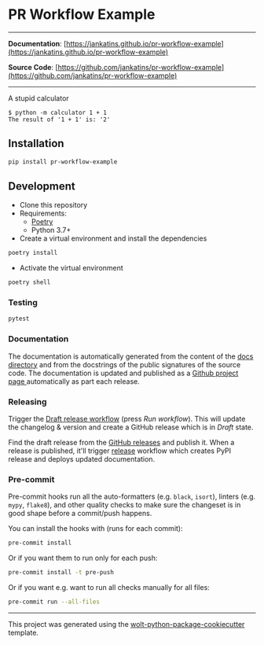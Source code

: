 # PR Workflow Example

---

**Documentation**: [https://jankatins.github.io/pr-workflow-example](https://jankatins.github.io/pr-workflow-example)

**Source Code**: [https://github.com/jankatins/pr-workflow-example](https://github.com/jankatins/pr-workflow-example)

---

A stupid calculator

```shell
$ python -m calculator 1 + 1
The result of '1 + 1' is: '2'
```

## Installation

```sh
pip install pr-workflow-example
```

## Development

* Clone this repository
* Requirements:
    * [Poetry](https://python-poetry.org/)
    * Python 3.7+
* Create a virtual environment and install the dependencies

```sh
poetry install
```

* Activate the virtual environment

```sh
poetry shell
```

### Testing

```sh
pytest
```

### Documentation

The documentation is automatically generated from the content of the [docs directory](./docs) and from the docstrings
of the public signatures of the source code. The documentation is updated and published as a [Github project page
](https://pages.github.com/) automatically as part each release.

### Releasing

Trigger
the [Draft release workflow](https://github.com/jankatins/pr-workflow-example/actions/workflows/draft_release.yml)
(press _Run workflow_). This will update the changelog & version and create a GitHub release which is in _Draft_ state.

Find the draft release from the
[GitHub releases](https://github.com/jankatins/pr-workflow-example/releases) and publish it. When
a release is published, it'll
trigger [release](https://github.com/jankatins/pr-workflow-example/blob/master/.github/workflows/release.yml) workflow
which creates PyPI
release and deploys updated documentation.

### Pre-commit

Pre-commit hooks run all the auto-formatters (e.g. `black`, `isort`), linters (e.g. `mypy`, `flake8`), and other quality
checks to make sure the changeset is in good shape before a commit/push happens.

You can install the hooks with (runs for each commit):

```sh
pre-commit install
```

Or if you want them to run only for each push:

```sh
pre-commit install -t pre-push
```

Or if you want e.g. want to run all checks manually for all files:

```sh
pre-commit run --all-files
```

---

This project was generated using
the [wolt-python-package-cookiecutter](https://github.com/woltapp/wolt-python-package-cookiecutter) template.
